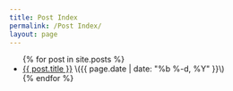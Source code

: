 ```yaml
---
title: Post Index
permalink: /Post Index/
layout: page
---
```

<ul>
  {% for post in site.posts %}
    <li>
      <a href="{{ post.url }}">{{ post.title }}</a> \({{ page.date | date: "%b %-d, %Y" }}\)
    </li>
  {% endfor %}
</ul>
